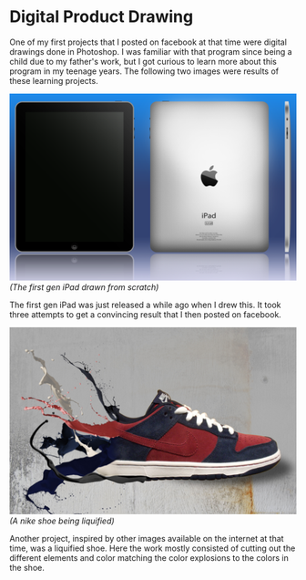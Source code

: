 # Digital Product Drawing

One of my first projects that I posted on facebook at that time were digital drawings done in Photoshop. I was familiar with that program since being a child due to my father's work, but I got curious to learn more about this program in my teenage years. The following two images were results of these learning projects.

![iPad](../assets/dig_draw/ipad.png)
_(The first gen iPad drawn from scratch)_

The first gen iPad was just released a while ago when I drew this. It took three attempts to get a convincing result that I then posted on facebook.

![nike shoe](../assets/dig_draw/nike.png)
_(A nike shoe being liquified)_

Another project, inspired by other images available on the internet at that time, was a liquified shoe. Here the work mostly consisted of cutting out the different elements and color matching the color explosions to the colors in the shoe.
